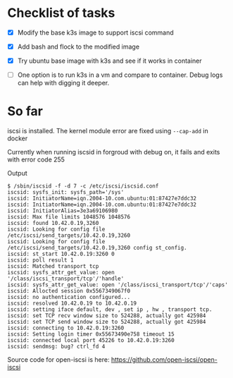 # Checklist of tasks

- [x] Modify the base k3s image to support iscsi command
- [x] Add bash and flock to the modified image
- [x] Try ubuntu base image with k3s and see if it works in container
- [ ] One option is to run k3s in a vm and compare to container. Debug logs can help with digging it deeper.


# So far

iscsi is installed. The kernel module error are fixed using `--cap-add` in docker

Currently when running iscsid in forgroud with debug on, it fails and exits with error code 255

Output
```
$ /sbin/iscsid -f -d 7 -c /etc/iscsi/iscsid.conf
iscsid: sysfs_init: sysfs_path='/sys'
iscsid: InitiatorName=iqn.2004-10.com.ubuntu:01:87427e7ddc32
iscsid: InitiatorName=iqn.2004-10.com.ubuntu:01:87427e7ddc32
iscsid: InitiatorAlias=3e3a69106980
iscsid: Max file limits 1048576 1048576
iscsid: found 10.42.0.19,3260
iscsid: Looking for config file /etc/iscsi/send_targets/10.42.0.19,3260
iscsid: Looking for config file /etc/iscsi/send_targets/10.42.0.19,3260 config st_config.
iscsid: st_start 10.42.0.19:3260 0
iscsid: poll result 1
iscsid: Matched transport tcp
iscsid: sysfs_attr_get_value: open '/class/iscsi_transport/tcp'/'handle'
iscsid: sysfs_attr_get_value: open '/class/iscsi_transport/tcp'/'caps'
iscsid: Allocted session 0x5567349067f0
iscsid: no authentication configured...
iscsid: resolved 10.42.0.19 to 10.42.0.19
iscsid: setting iface default, dev , set ip , hw , transport tcp.
iscsid: set TCP recv window size to 524288, actually got 425984
iscsid: set TCP send window size to 524288, actually got 425984
iscsid: connecting to 10.42.0.19:3260
iscsid: Setting login timer 0x55673490e758 timeout 15
iscsid: connected local port 45226 to 10.42.0.19:3260
iscsid: sendmsg: bug? ctrl_fd 4
```

Source code for open-iscsi is here: https://github.com/open-iscsi/open-iscsi


